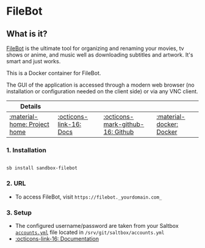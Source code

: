 # FileBot

## What is it?

[FileBot](http://www.filebot.net/) is the ultimate tool for organizing and renaming your movies, tv shows or anime, and music well as downloading subtitles and artwork. It's smart and just works.

This is a Docker container for FileBot.

The GUI of the application is accessed through a modern web browser (no installation or configuration needed on the client side) or via any VNC client.

| Details     |             |             |             |
|-------------|-------------|-------------|-------------|
| [:material-home: Project home ](http://www.filebot.net/) | [:octicons-link-16: Docs](https://www.filebot.net/) | [:octicons-mark-github-16: Github](https://github.com/jlesage/docker-filebot) | [:material-docker: Docker ](https://hub.docker.com/r/jlesage/filebot)|

### 1. Installation

``` shell

sb install sandbox-filebot

```

### 2. URL

- To access FileBot, visit `https://filebot._yourdomain.com_`

### 3. Setup

- The configured username/password are taken from your Saltbox [`accounts.yml`](/saltbox/install/install#configuration) file located in `/srv/git/saltbox/accounts.yml`
- [:octicons-link-16: Documentation](https://www.filebot.net/)
